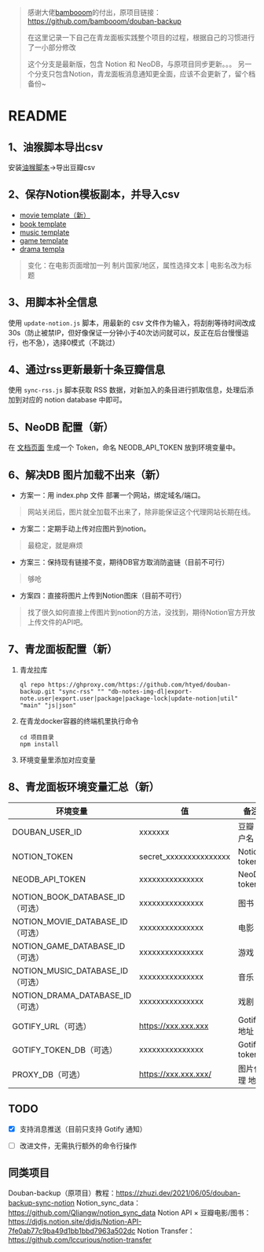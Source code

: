 >感谢大佬[bambooom](https://github.com/bambooom)的付出，原项目链接：https://github.com/bambooom/douban-backup
>
>在这里记录一下自己在青龙面板实践整个项目的过程，根据自己的习惯进行了一小部分修改
>
>这个分支是最新版，包含 Notion 和 NeoDB，与原项目同步更新。。。
>另一个分支只包含Notion，青龙面板消息通知更全面，应该不会更新了，留个档备份~

# README

## 1、油猴脚本导出csv

安装[油猴脚本](https://greasyfork.org/zh-CN/scripts/420999-%E8%B1%86%E7%93%A3%E8%AF%BB%E4%B9%A6-%E7%94%B5%E5%BD%B1-%E9%9F%B3%E4%B9%90-%E6%B8%B8%E6%88%8F-%E8%88%9E%E5%8F%B0%E5%89%A7%E5%AF%BC%E5%87%BA%E5%B7%A5%E5%85%B7)→导出豆瓣csv

## 2、保存Notion模板副本，并导入csv

- [movie template（新）](https://htyed.notion.site/cd4657d7229b41ff82efb1fce255dca5?v=40bf1445ed5144c5b9694cb4f6930c65)
- [book template](https://bambooo.notion.site/2c6d35b0e1414af387f9e2a20d10cb4c?v=33be13cbae1f4bf581d325dfa1fa5604)
- [music template](https://bambooo.notion.site/43a25b0e62354cc4a38a8aa0c60ac31c?v=45b0b31a85804b42a8993e99b63e3f47)
- [game template](https://bambooo.notion.site/0fcb63ccfc65455b9349b29685690b71?v=5fc35837865640fe8e008ef80961d87f)
- [drama templa](https://bambooo.notion.site/29233844d4e34a9eb6fd48fb0a7b1598?v=8e9681e173204853b3df0d8c10f0e549)

> 变化：在电影页面增加一列 制片国家/地区，属性选择文本 | 电影名改为标题

## 3、用脚本补全信息

使用 `update-notion.js` 脚本，用最新的 csv 文件作为输入，将刮削等待时间改成30s（防止被禁IP，但好像保证一分钟小于40次访问就可以，反正在后台慢慢运行，也不急），选择0模式（不跳过）

## 4、通过rss更新最新十条豆瓣信息

使用 `sync-rss.js` 脚本获取 RSS 数据，对新加入的条目进行抓取信息，处理后添加到对应的 notion database 中即可。


## 5、NeoDB 配置（新）

在 [文档页面](https://neodb.social/developer/) 生成一个 Token，命名 NEODB_API_TOKEN 放到环境变量中。

## 6、解决DB 图片加载不出来（新）

- 方案一：用 index.php 文件 部署一个网站，绑定域名/端口。

>网站关闭后，图片就全加载不出来了，除非能保证这个代理网站长期在线。

- 方案二：定期手动上传对应图片到notion。
>最稳定，就是麻烦

- 方案三：保持现有链接不变，期待DB官方取消防盗链（目前不可行）
>够呛

- 方案四：直接将图片上传到Notion图床（目前不可行）
>找了很久如何直接上传图片到notion的方法，没找到，期待Notion官方开放上传文件的API吧。

## 7、青龙面板配置（新）
1. 青龙拉库 

   ```
   ql repo https://ghproxy.com/https://github.com/htyed/douban-backup.git "sync-rss" "" "db-notes-img-dl|export-note.user|export.user|package|package-lock|update-notion|util" "main" "js|json"
   ```

2. 在青龙docker容器的终端机里执行命令

   ```
   cd 项目目录
   npm install
   ```

3. 环境变量里添加对应变量

## 8、青龙面板环境变量汇总（新）

| 环境变量                         | 值                     | 备注          |
| -------------------------------- | ---------------------- | ------------- |
| DOUBAN_USER_ID                   | xxxxxxx                | 豆瓣 用户名   |
| NOTION_TOKEN                     | secret_xxxxxxxxxxxxxxx | Notion token  |
| NEODB_API_TOKEN                  | xxxxxxxxxxxxxxx        | NeoDB token   |
| NOTION_BOOK_DATABASE_ID（可选）  | xxxxxxxxxxxxxxx        | 图书          |
| NOTION_MOVIE_DATABASE_ID（可选） | xxxxxxxxxxxxxxx        | 电影          |
| NOTION_GAME_DATABASE_ID（可选）  | xxxxxxxxxxxxxxx        | 游戏          |
| NOTION_MUSIC_DATABASE_ID（可选） | xxxxxxxxxxxxxxx        | 音乐          |
| NOTION_DRAMA_DATABASE_ID（可选） | xxxxxxxxxxxxxxx        | 戏剧          |
| GOTIFY_URL（可选）               | https://xxx.xxx.xxx    | Gotify 地址   |
| GOTIFY_TOKEN_DB（可选）          | xxxxxxxxxxxxxxx        | Gotify token  |
| PROXY_DB（可选）                 | https://xxx.xxx.xxx/   | 图片代理 地址 |



## TODO

- [x] 支持消息推送（目前只支持 Gotify 通知）
- [ ] 改进文件，无需执行额外的命令行操作



## 同类项目

Douban-backup（原项目）教程：https://zhuzi.dev/2021/06/05/douban-backup-sync-notion
Notion_sync_data：https://github.com/Qliangw/notion_sync_data
Notion API × 豆瓣电影/图书：https://djdjs.notion.site/djdjs/Notion-API-7fe0ab77c9ba49d1bb1bbd7963a502dc
Notion Transfer：https://github.com/lccurious/notion-transfer